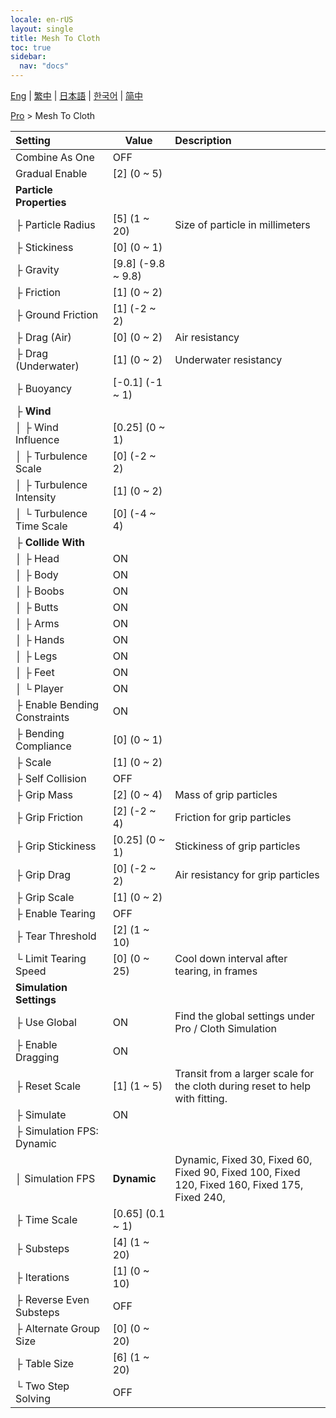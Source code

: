 ```yaml
---
locale: en-rUS
layout: single
title: Mesh To Cloth
toc: true
sidebar:
  nav: "docs"
---
```

[Eng](/dancexr/menu/2025.4/actor/mesh_to_cloth) | [繁中](/tw/dancexr/menu/2025.4/actor/mesh_to_cloth) | [日本語](/jp/dancexr/menu/2025.4/actor/mesh_to_cloth) | [한국어](/kr/dancexr/menu/2025.4/actor/mesh_to_cloth) | [简中](/zh/dancexr/menu/2025.4/actor/mesh_to_cloth)

[Pro](../menu#Pro) > Mesh To Cloth



| Setting | Value | Description |
| :--- | --- | :--- |
| Combine As One | OFF | 
| Gradual Enable | [2] (0 ~ 5) | 
| **Particle Properties** | | 
| ├&nbsp;Particle Radius | [5] (1 ~ 20) | Size of particle in millimeters
| ├&nbsp;Stickiness | [0] (0 ~ 1) | 
| ├&nbsp;Gravity | [9.8] (-9.8 ~ 9.8) | 
| ├&nbsp;Friction | [1] (0 ~ 2) | 
| ├&nbsp;Ground Friction | [1] (-2 ~ 2) | 
| ├&nbsp;Drag (Air) | [0] (0 ~ 2) | Air resistancy
| ├&nbsp;Drag (Underwater) | [1] (0 ~ 2) | Underwater resistancy
| ├&nbsp;Buoyancy | [-0.1] (-1 ~ 1) | 
| ├&nbsp;**Wind** | | 
| │&nbsp;├&nbsp;Wind Influence | [0.25] (0 ~ 1) | 
| │&nbsp;├&nbsp;Turbulence Scale | [0] (-2 ~ 2) | 
| │&nbsp;├&nbsp;Turbulence Intensity | [1] (0 ~ 2) | 
| │&nbsp;└&nbsp;Turbulence Time Scale | [0] (-4 ~ 4) | 
| ├&nbsp;**Collide With** | | 
| │&nbsp;├&nbsp;Head | ON | 
| │&nbsp;├&nbsp;Body | ON | 
| │&nbsp;├&nbsp;Boobs | ON | 
| │&nbsp;├&nbsp;Butts | ON | 
| │&nbsp;├&nbsp;Arms | ON | 
| │&nbsp;├&nbsp;Hands | ON | 
| │&nbsp;├&nbsp;Legs | ON | 
| │&nbsp;├&nbsp;Feet | ON | 
| │&nbsp;└&nbsp;Player | ON | 
| ├&nbsp;Enable Bending Constraints | ON | 
| ├&nbsp;Bending Compliance | [0] (0 ~ 1) | 
| ├&nbsp;Scale | [1] (0 ~ 2) | 
| ├&nbsp;Self Collision | OFF | 
| ├&nbsp;Grip Mass | [2] (0 ~ 4) | Mass of grip particles
| ├&nbsp;Grip Friction | [2] (-2 ~ 4) | Friction for grip particles
| ├&nbsp;Grip Stickiness | [0.25] (0 ~ 1) | Stickiness of grip particles
| ├&nbsp;Grip Drag | [0] (-2 ~ 2) | Air resistancy for grip particles
| ├&nbsp;Grip Scale | [1] (0 ~ 2) | 
| ├&nbsp;Enable Tearing | OFF | 
| ├&nbsp;Tear Threshold | [2] (1 ~ 10) | 
| └&nbsp;Limit Tearing Speed | [0] (0 ~ 25) | Cool down interval after tearing, in frames
| **Simulation Settings** | | 
| ├&nbsp;Use Global | ON | Find the global settings under Pro / Cloth Simulation
| ├&nbsp;Enable Dragging | ON | 
| ├&nbsp;Reset Scale | [1] (1 ~ 5) | Transit from a larger scale for the cloth during reset to help with fitting.
| ├&nbsp;Simulate | ON | 
| ├&nbsp;Simulation FPS: Dynamic || 
| │&nbsp;Simulation FPS | **Dynamic** | Dynamic, Fixed 30, Fixed 60, Fixed 90, Fixed 100, Fixed 120, Fixed 160, Fixed 175, Fixed 240,  |
| ├&nbsp;Time Scale | [0.65] (0.1 ~ 1) | 
| ├&nbsp;Substeps | [4] (1 ~ 20) | 
| ├&nbsp;Iterations | [1] (0 ~ 10) | 
| ├&nbsp;Reverse Even Substeps | OFF | 
| ├&nbsp;Alternate Group Size | [0] (0 ~ 20) | 
| ├&nbsp;Table Size | [6] (1 ~ 20) | 
| └&nbsp;Two Step Solving | OFF | 
